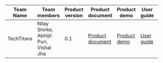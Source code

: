 
| Team Name | Team members | Product version | Product document | Product demo | User guide | Source code | Developer guide |
| ----- | ----- | ----- | ----- | ----- | ----- | ----- | ----- |
| TechTitans | Nilay Shirke, Abhijit Puri, Vishal Jha | 0.1 | [Product document](https://github.com/nilay302/Skillathon/blob/main/Product%20Documentation%20-%20Skillathon.pdf) | [Product demo](https://youtu.be/c1TM2G7E37w) | [User guide](https://github.com/nilay302/Skillathon/blob/main/UserGuide.md) | [Source code](https://github.com/nilay302/Skillathon) | [Developer guide](https://github.com/nilay302/Skillathon/blob/main/DeveloperGuide.md) |
